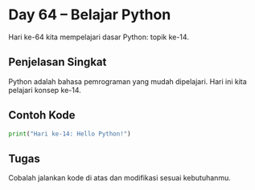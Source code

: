 # Day 64 – Belajar Python

Hari ke-64 kita mempelajari dasar Python: topik ke-14.

## Penjelasan Singkat

Python adalah bahasa pemrograman yang mudah dipelajari. Hari ini kita pelajari konsep ke-14.

## Contoh Kode

```python
print("Hari ke-14: Hello Python!")
```

## Tugas

Cobalah jalankan kode di atas dan modifikasi sesuai kebutuhanmu.
